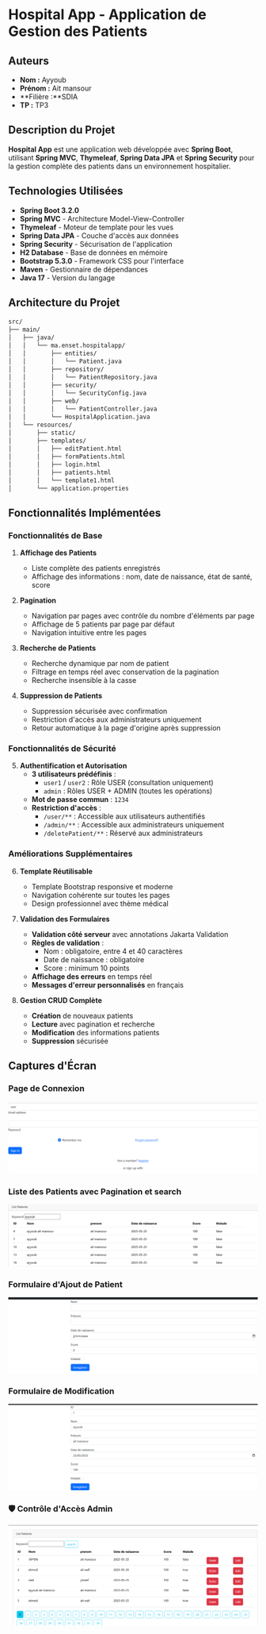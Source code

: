 # Hospital App - Application de Gestion des Patients

## Auteurs

- **Nom :** Ayyoub  
- **Prénom :** Ait mansour 
- **Filière :**SDIA
- **TP :** TP3
##  Description du Projet

**Hospital App** est une application web développée avec **Spring Boot**, utilisant **Spring MVC**, **Thymeleaf**, **Spring Data JPA** et **Spring Security** pour la gestion complète des patients dans un environnement hospitalier.

##  Technologies Utilisées

- **Spring Boot 3.2.0**
- **Spring MVC** - Architecture Model-View-Controller
- **Thymeleaf** - Moteur de template pour les vues
- **Spring Data JPA** - Couche d'accès aux données
- **Spring Security** - Sécurisation de l'application
- **H2 Database** - Base de données en mémoire
- **Bootstrap 5.3.0** - Framework CSS pour l'interface
- **Maven** - Gestionnaire de dépendances
- **Java 17** - Version du langage

##  Architecture du Projet

```
src/
├── main/
│   ├── java/
│   │   └── ma.enset.hospitalapp/
│   │       ├── entities/
│   │       │   └── Patient.java
│   │       ├── repository/
│   │       │   └── PatientRepository.java
│   │       ├── security/
│   │       │   └── SecurityConfig.java
│   │       ├── web/
│   │       │   └── PatientController.java
│   │       └── HospitalApplication.java
│   └── resources/
│       ├── static/
│       ├── templates/
│       │   ├── editPatient.html
│       │   ├── formPatients.html
│       │   ├── login.html
│       │   ├── patients.html
│       │   └── template1.html
│       └── application.properties
```

##  Fonctionnalités Implémentées

###  Fonctionnalités de Base

1. **Affichage des Patients**
   - Liste complète des patients enregistrés
   - Affichage des informations : nom, date de naissance, état de santé, score

2. **Pagination**
   - Navigation par pages avec contrôle du nombre d'éléments par page
   - Affichage de 5 patients par page par défaut
   - Navigation intuitive entre les pages

3. **Recherche de Patients**
   - Recherche dynamique par nom de patient
   - Filtrage en temps réel avec conservation de la pagination
   - Recherche insensible à la casse

4. **Suppression de Patients**
   - Suppression sécurisée avec confirmation
   - Restriction d'accès aux administrateurs uniquement
   - Retour automatique à la page d'origine après suppression

###  Fonctionnalités de Sécurité

5. **Authentification et Autorisation**
   - **3 utilisateurs prédéfinis** :
     - `user1` / `user2` : Rôle USER (consultation uniquement)
     - `admin` : Rôles USER + ADMIN (toutes les opérations)
   - **Mot de passe commun** : `1234`
   - **Restriction d'accès** :
     - `/user/**` : Accessible aux utilisateurs authentifiés
     - `/admin/**` : Accessible aux administrateurs uniquement
     - `/deletePatient/**` : Réservé aux administrateurs

###  Améliorations Supplémentaires

6. **Template Réutilisable**
   - Template Bootstrap responsive et moderne
   - Navigation cohérente sur toutes les pages
   - Design professionnel avec thème médical

7. **Validation des Formulaires**
   - **Validation côté serveur** avec annotations Jakarta Validation
   - **Règles de validation** :
     - Nom : obligatoire, entre 4 et 40 caractères
     - Date de naissance : obligatoire
     - Score : minimum 10 points
   - **Affichage des erreurs** en temps réel
   - **Messages d'erreur personnalisés** en français

8. **Gestion CRUD Complète**
   - **Création** de nouveaux patients
   - **Lecture** avec pagination et recherche
   - **Modification** des informations patients
   - **Suppression** sécurisée

##  Captures d'Écran

###  Page de Connexion

![Page de Login](img/login.png)

###  Liste des Patients avec Pagination et search


![Liste des Patients](img/search.png)



###  Formulaire d'Ajout de Patient


![Formulaire d'Ajout](img/add.png)

### Formulaire de Modification


![Formulaire de Modification](img/edit.png)
### 🛡️ Contrôle d'Accès Admin


![Contrôle d'Accès](img/admin.png)

